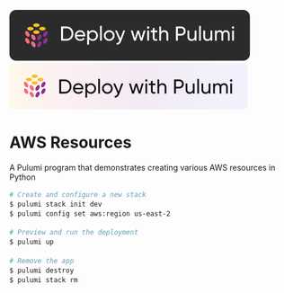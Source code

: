 [![Deploy](../.buttons/deploy-with-pulumi-dark.svg)](https://app.pulumi.com/new?template=https://github.com/pulumi/examples/blob/master/aws-py-resources/README.md#gh-light-mode-only)
[![Deploy](../.buttons/deploy-with-pulumi-light.svg)](https://app.pulumi.com/new?template=https://github.com/pulumi/examples/blob/master/aws-py-resources/README.md#gh-dark-mode-only)

# AWS Resources

A Pulumi program that demonstrates creating various AWS resources in Python

```bash
# Create and configure a new stack
$ pulumi stack init dev
$ pulumi config set aws:region us-east-2

# Preview and run the deployment
$ pulumi up

# Remove the app
$ pulumi destroy
$ pulumi stack rm
```
